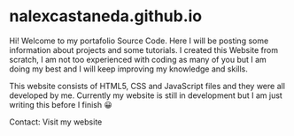 # nalexcastaneda.github.io
Hi!
Welcome to my portafolio Source Code. Here I will be posting some information about projects and some tutorials. I created this Website from scratch, I am not too experienced with coding as many of you but I am doing my best and I will keep improving my knowledge and skills.

This website consists of HTML5, CSS and JavaScript files and they were all developed by me.
Currently my website is still in development but I am just writing this before I finish 😀

Contact:
Visit my website
